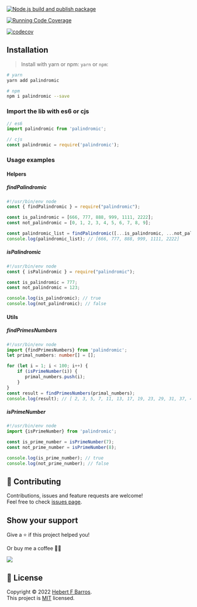 [![Node.js build and publish package](https://github.com/hebertcisco/palindromic/actions/workflows/npm-publish.yml/badge.svg)](https://github.com/hebertcisco/palindromic/actions/workflows/npm-publish.yml)

[![Running Code Coverage](https://github.com/hebertcisco/palindromic/actions/workflows/coverage.yml/badge.svg)](https://github.com/hebertcisco/palindromic/actions/workflows/coverage.yml)

[![codecov](https://codecov.io/gh/hebertcisco/palindromic/branch/main/graph/badge.svg?token=PQV2NE71P6)](https://codecov.io/gh/hebertcisco/palindromic)

## Installation

> Install with yarn or npm: `yarn` or `npm`:

```bash
# yarn
yarn add palindromic
```

```bash
# npm
npm i palindromic --save
```

### Import the lib with es6 or cjs

```mjs
// es6
import palindromic from 'palindromic';
```

```cjs
// cjs
const palindromic = require('palindromic');
```

### Usage examples

#### Helpers

##### findPalindromic

```cjs
#!/usr/bin/env node
const { findPalindromic } = require("palindromic");

const is_palindromic = [666, 777, 888, 999, 1111, 2222];
const not_palindromic = [0, 1, 2, 3, 4, 5, 6, 7, 8, 9];

const palindromic_list = findPalindromic([...is_palindromic, ...not_palindromic]);
console.log(palindromic_list); // [666, 777, 888, 999, 1111, 2222]
```

##### isPalindromic

```cjs
#!/usr/bin/env node
const { isPalindromic } = require("palindromic");

const is_palindromic = 777;
const not_palindromic = 123;

console.log(is_palindromic); // true
console.log(not_palindromic); // false
```

#### Utils

##### findPrimesNumbers

```ts
#!/usr/bin/env node
import {findPrimesNumbers} from 'palindromic';
let primal_numbers: number[] = [];

for (let i = 1; i < 100; i++) {
    if (isPrimeNumber(i)) {
       primal_numbers.push(i);
    }
}
const result = findPrimesNumbers(primal_numbers);
console.log(result); // [ 2, 3, 5, 7, 11, 13, 17, 19, 23, 29, 31, 37, 41, 43, 47, 53, 59, 61, 67, 71, 73, 79, 83, 89, 97]
```

##### isPrimeNumber

```ts
#!/usr/bin/env node
import {isPrimeNumber} from 'palindromic';

const is_prime_number = isPrimeNumber(7);
const not_prime_number = isPrimeNumber(8);

console.log(is_prime_number); // true
console.log(not_prime_number); // false
```

## 🤝 Contributing

Contributions, issues and feature requests are welcome!<br />Feel free to check [issues page](issues).

## Show your support

Give a ⭐️ if this project helped you!

Or buy me a coffee 🙌🏾

<a href="https://www.buymeacoffee.com/hebertcisco">
    <img src="https://img.buymeacoffee.com/button-api/?text=Buy me a coffee&emoji=&slug=hebertcisco&button_colour=FFDD00&font_colour=000000&font_family=Inter&outline_colour=000000&coffee_colour=ffffff" />
</a>

## 📝 License

Copyright © 2022 [Hebert F Barros](https://github.com/hebertcisco).<br />
This project is [MIT](LICENSE) licensed.
